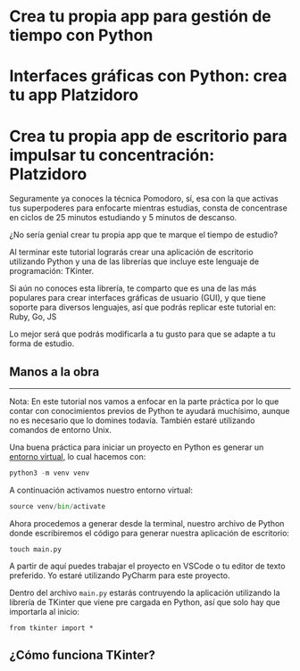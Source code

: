 # Crea tu propia app para gestión de tiempo con Python
# Interfaces gráficas con Python: crea tu app Platzidoro
# Crea tu propia app de escritorio para impulsar tu concentración: Platzidoro

Seguramente ya conoces la técnica Pomodoro, sí, esa con la 
que activas tus superpoderes para enfocarte mientras estudias, consta 
de concentrase en ciclos de 25 minutos estudiando y 5 minutos de descanso.

¿No sería genial crear tu propia app que te marque el tiempo de estudio?

Al terminar este tutorial lograrás crear una aplicación de escritorio
utilizando Python y una de las librerías que incluye este lenguaje de
programación: TKinter. 

Si aún no conoces esta librería, te comparto que es una de las más populares
para crear interfaces gráficas de usuario (GUI), y que tiene soporte para
diversos lenguajes, así que podrás replicar este tutorial en: Ruby, Go, JS

Lo mejor será que podrás modificarla a tu gusto
para que se adapte a tu forma de estudio.

## Manos a la obra
___

Nota: En este tutorial nos vamos a enfocar en la parte práctica por lo que contar
con conocimientos previos de Python te ayudará muchísimo, aunque no es necesario
que lo domines todavía. También estaré utilizando comandos de entorno Unix.

Una buena práctica para iniciar un proyecto en Python
es generar un [entorno virtual,](https://platzi.com/clases/2255-python-intermedio/36458-que-es-un-entorno-virtual/)
lo cual hacemos con:

```Python
python3 -m venv venv
```
A continuación activamos nuestro entorno virtual:
```python
source venv/bin/activate
```
Ahora procedemos a generar desde la terminal, nuestro archivo de Python donde escribiremos el código
para generar nuestra aplicación de escritorio:
```
touch main.py
```
A partir de aquí puedes trabajar el proyecto en VSCode o tu editor de texto
preferido. Yo estaré utilizando PyCharm para este proyecto.

Dentro del archivo ``main.py`` estarás contruyendo la aplicación utilizando la librería
de TKinter que viene pre cargada en Python, así que solo hay que importarla al inicio:
```
from tkinter import *
```
## ¿Cómo funciona TKinter?

